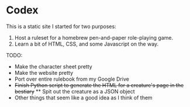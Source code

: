 # Codex

This is a static site I started for two purposes:
1. Host a ruleset for a homebrew pen-and-paper role-playing game.
2. Learn a bit of HTML, CSS, and some Javascript on the way.

TODO:
* Make the character sheet pretty
* Make the website pretty
* Port over entire rulebook from my Google Drive
* ~~Finish Python script to generate the HTML for a creature's page in the bestiary~~
** Spit out the creature as a JSON object
* Other things that seem like a good idea as I think of them
